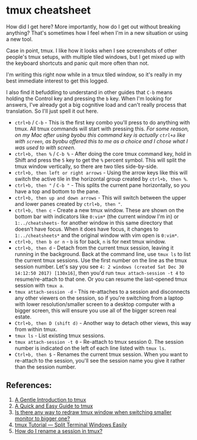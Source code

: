 # tmux cheatsheet

How did I get here? More importantly, how do I get out without breaking anything? That's sometimes how I feel when I'm in a new situation or using a new tool.

Case in point, tmux. I like how it looks when I see screenshots of other people's tmux setups, with multiple tiled windows, but I get mixed up with the keyboard shortcuts and panic quit more often than not.

I'm writing this right now while in a tmux tiled window, so it's really in my best immediate interest to get this logged.

I also find it befuddling to understand in other guides that `C-b` means holding the Control key and pressing the `b` key. When I'm looking for answers, I've already got a big cognitive load and can't really process that translation. So I'll just spell it out here.

* `ctrl+b` / `C-b` - This is the first key combo you'll press to do anything with tmux. All tmux commands will start with pressing this. _For some reason, on my Mac after using byobu this command key is actually `ctrl+a` like with `screen`, as byobu offered this to me as a choice and I chose what I was used to with screen._
* `ctrl+b, then %` / `C-b %` - After doing the core tmux command key, hold in Shift and press the `5` key to get the `%` percent symbol. This will split the tmux window vertically, so there are two tiles side-by-side.
* `ctrl+b, then left or right arrows` - Using the arrow keys like this will switch the active tile in the horizontal group created by `ctrl+b, then %`.
* `ctrl+b, then "` / `C-b "` - This splits the current pane horizontally, so you have a top and bottom to the pane.
* `ctrl+b, then up and down arrows` - This will switch between the upper and lower panes created by `ctrl+b, then "`.
* `ctrl+b, then c` - Create a new tmux window. These are shown on the bottom bar with indicators like `0:vim*` (the current window I'm in) or `1:../cheatsheets-` for another window in this same directory that doesn't have focus. When it does have focus, it changes to `1:../cheatsheets*` and the original window with vim open is `0:vim*`.
* `ctrl+b, then b or n` - `b` is for back, `n` is for next tmux window.
* `ctrl+b, then d` - Detach from the current tmux session, leaving it running in the background. Back at the command line, use `tmux ls` to list the current tmux sessions. Use the first number on the line as the tmux session number. Let's say you see `4: 2 windows (created Sat Dec 30 14:12:50 2017) [130x16]`, then you'd run `tmux attach-session -t 4` to resume/re-attach to that one. Or you can resume the last-opened tmux session with `tmux a`.
* `tmux attach-session -d` - This re-attaches to a session and disconnects any other viewers on the session, so if you're switching from a laptop with lower resolution/smaller screen to a desktop computer with a bigger screen, this will ensure you use all of the bigger screen real estate.
* `Ctrl+b, then D (shift d)` - Another way to detach other views, this way from within tmux.
* `tmux ls` - List existing tmux sessions.
* `tmux attach-session -t 0` - Re-attach to tmux session 0. The session number is indicated on the left of each line listed with `tmux ls`.
* `Ctrl+b, then $` - Renames the current tmux session. When you want to re-attach to the session, you'll see the session name you give it rather than the session number.

## References:

1. [A Gentle Introduction to tmux](https://hackernoon.com/a-gentle-introduction-to-tmux-8d784c404340)
1. [A Quick and Easy Guide to tmux](http://www.hamvocke.com/blog/a-quick-and-easy-guide-to-tmux/)
1. [Is there any way to redraw tmux window when switching smaller monitor to bigger one?](https://stackoverflow.com/a/7819465/1141603)
1. [tmux Tutorial — Split Terminal Windows Easily](https://lukaszwrobel.pl/blog/tmux-tutorial-split-terminal-windows-easily/)
1. [How do I rename a session in tmux?](https://superuser.com/questions/428016/how-do-i-rename-a-session-in-tmux)
